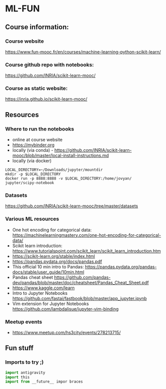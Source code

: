 # ML-FUN

## Course information:

### Course website
https://www.fun-mooc.fr/en/courses/machine-learning-python-scikit-learn/

### Course github repo with notebooks:
https://github.com/INRIA/scikit-learn-mooc/

### Course as static website:
https://inria.github.io/scikit-learn-mooc/

## Resources

### Where to run the notebooks
- online at course website
- https://mybinder.org
- locally (via conda) - https://github.com/INRIA/scikit-learn-mooc/blob/master/local-install-instructions.md
- locally (via docker)
```
LOCAL_DIRECTORY=~/Downloads/jupyter/mountdir
mkdir -p $LOCAL_DIRECTORY
docker run -p 8888:8888 -v $LOCAL_DIRECTORY:/home/jovyan/ jupyter/scipy-notebook
```

### Datasets
https://github.com/INRIA/scikit-learn-mooc/tree/master/datasets

### Various ML resources
- One hot encoding for categorical data: https://machinelearningmastery.com/one-hot-encoding-for-categorical-data/
- Scikit learn introduction: https://www.tutorialspoint.com/scikit_learn/scikit_learn_introduction.htm
- https://scikit-learn.org/stable/index.html
- https://pandas.pydata.org/docs/pandas.pdf
- This official 10 min intro to Pandas: https://pandas.pydata.org/pandas-docs/stable/user_guide/10min.html
- Pandas cheat sheet https://github.com/pandas-dev/pandas/blob/master/doc/cheatsheet/Pandas_Cheat_Sheet.pdf
- https://www.kaggle.com/learn
- Intro to Jupyter Notebooks https://github.com/fastai/fastbook/blob/master/app_jupyter.ipynb
- Vim extension for Jupyter Notebooks https://github.com/lambdalisue/jupyter-vim-binding

### Meetup events
- https://www.meetup.com/hs3city/events/278213715/

## Fun stuff

### Imports to try ;)

```python
import antigravity
import this
import from __future__ impor braces
```

